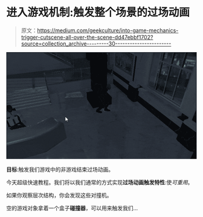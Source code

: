 # 进入游戏机制:触发整个场景的过场动画

> 原文：<https://medium.com/geekculture/into-game-mechanics-trigger-cutscene-all-over-the-scene-dd47ebbf1702?source=collection_archive---------30----------------------->

![](img/628ddac8212e634ed16f125c21ede766.png)

**目标**:触发我们游戏中的非游戏结束过场动画。

今天超级快速教程。我们将以我们通常的方式实现**过场动画触发特性**:使*可重用*。

如果你观察层次结构，你会发现这些对撞机。

空的游戏对象拿着一个盒子**碰撞器**，可以用来触发我们…